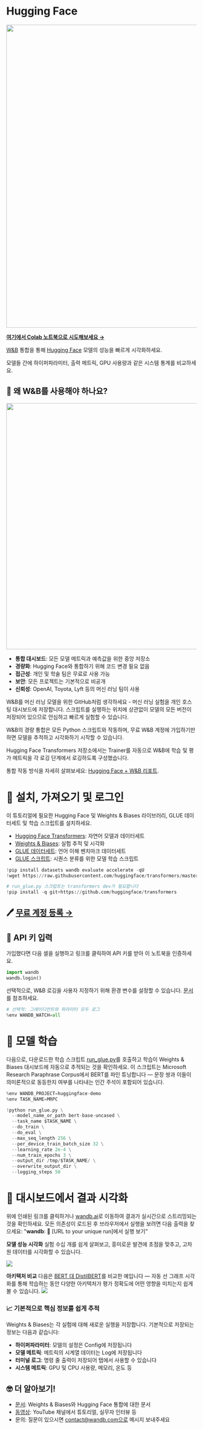 
# Hugging Face

<img src="https://i.imgur.com/vnejHGh.png" width="800"/>

[**여기에서 Colab 노트북으로 시도해보세요 →**](https://colab.research.google.com/github/wandb/examples/blob/master/colabs/huggingface/Huggingface_wandb.ipynb)

[W&B](https://wandb.ai/site) 통합을 통해 [Hugging Face](https://github.com/huggingface/transformers) 모델의 성능을 빠르게 시각화하세요.

모델들 간에 하이퍼파라미터, 출력 메트릭, GPU 사용량과 같은 시스템 통계를 비교하세요.

## 🤔 왜 W&B를 사용해야 하나요?

<img src="https://wandb.me/mini-diagram" width="650"/>

- **통합 대시보드**: 모든 모델 메트릭과 예측값을 위한 중앙 저장소
- **경량화**: Hugging Face와 통합하기 위해 코드 변경 필요 없음
- **접근성**: 개인 및 학술 팀은 무료로 사용 가능
- **보안**: 모든 프로젝트는 기본적으로 비공개
- **신뢰성**: OpenAI, Toyota, Lyft 등의 머신 러닝 팀이 사용

W&B를 머신 러닝 모델을 위한 GitHub처럼 생각하세요 - 머신 러닝 실험을 개인 호스팅 대시보드에 저장합니다. 스크립트를 실행하는 위치에 상관없이 모델의 모든 버전이 저장되어 있으므로 안심하고 빠르게 실험할 수 있습니다.

W&B의 경량 통합은 모든 Python 스크립트와 작동하며, 무료 W&B 계정에 가입하기만 하면 모델을 추적하고 시각화하기 시작할 수 있습니다.

Hugging Face Transformers 저장소에서는 Trainer를 자동으로 W&B에 학습 및 평가 메트릭을 각 로깅 단계에서 로깅하도록 구성했습니다.

통합 작동 방식을 자세히 살펴보세요: [Hugging Face + W&B 리포트](https://app.wandb.ai/jxmorris12/huggingface-demo/reports/Train-a-model-with-Hugging-Face-and-Weights-%26-Biases--VmlldzoxMDE2MTU).

# 🚀 설치, 가져오기 및 로그인

이 튜토리얼에 필요한 Hugging Face 및 Weights & Biases 라이브러리, GLUE 데이터세트 및 학습 스크립트를 설치하세요.
- [Hugging Face Transformers](https://github.com/huggingface/transformers): 자연어 모델과 데이터세트
- [Weights & Biases](https://docs.wandb.com/): 실험 추적 및 시각화
- [GLUE 데이터세트](https://gluebenchmark.com/): 언어 이해 벤치마크 데이터세트
- [GLUE 스크립트](https://github.com/huggingface/transformers/blob/master/examples/run_glue.py): 시퀀스 분류를 위한 모델 학습 스크립트


```python
!pip install datasets wandb evaluate accelerate -qU
!wget https://raw.githubusercontent.com/huggingface/transformers/master/examples/pytorch/text-classification/run_glue.py
```


```python
# run_glue.py 스크립트는 transformers dev가 필요합니다
!pip install -q git+https://github.com/huggingface/transformers
```

## 🖊️ [무료 계정 등록 →](https://app.wandb.ai/login?signup=true)

## 🔑 API 키 입력
가입했다면 다음 셀을 실행하고 링크를 클릭하여 API 키를 받아 이 노트북을 인증하세요.


```python
import wandb
wandb.login()
```

선택적으로, W&B 로깅을 사용자 지정하기 위해 환경 변수를 설정할 수 있습니다. [문서](https://docs.wandb.com/library/integrations/huggingface)를 참조하세요.


```python
# 선택적: 그레이디언트와 파라미터 모두 로그
%env WANDB_WATCH=all
```

# 👟 모델 학습
다음으로, 다운로드한 학습 스크립트 [run_glue.py](https://huggingface.co/transformers/examples.html#glue)를 호출하고 학습이 Weights & Biases 대시보드에 자동으로 추적되는 것을 확인하세요. 이 스크립트는 Microsoft Research Paraphrase Corpus에서 BERT를 파인 튜닝합니다 — 문장 쌍과 이들이 의미론적으로 동등한지 여부를 나타내는 인간 주석이 포함되어 있습니다.


```python
%env WANDB_PROJECT=huggingface-demo
%env TASK_NAME=MRPC

!python run_glue.py \
  --model_name_or_path bert-base-uncased \
  --task_name $TASK_NAME \
  --do_train \
  --do_eval \
  --max_seq_length 256 \
  --per_device_train_batch_size 32 \
  --learning_rate 2e-4 \
  --num_train_epochs 3 \
  --output_dir /tmp/$TASK_NAME/ \
  --overwrite_output_dir \
  --logging_steps 50
```

# 👀 대시보드에서 결과 시각화
위에 인쇄된 링크를 클릭하거나 [wandb.ai](https://app.wandb.ai)로 이동하여 결과가 실시간으로 스트리밍되는 것을 확인하세요. 모든 의존성이 로드된 후 브라우저에서 실행을 보려면 다음 출력을 찾으세요: "**wandb**: 🚀 [URL to your unique run]에서 실행 보기"

**모델 성능 시각화**
실험 수십 개를 쉽게 살펴보고, 흥미로운 발견에 초점을 맞추고, 고차원 데이터를 시각화할 수 있습니다.

![](https://gblobscdn.gitbook.com/assets%2F-Lqya5RvLedGEWPhtkjU%2F-M79Y5aLAFsMEcybMZcC%2F-M79YL90K1jiq-3jeQK-%2Fhf%20gif%2015.gif?alt=media&token=523d73f4-3f6c-499c-b7e8-ef5be0c10c2a)

**아키텍처 비교**
다음은 [BERT 대 DistilBERT](https://app.wandb.ai/jack-morris/david-vs-goliath/reports/Does-model-size-matter%3F-Comparing-BERT-and-DistilBERT-using-Sweeps--VmlldzoxMDUxNzU)를 비교한 예입니다 — 자동 선 그래프 시각화를 통해 학습하는 동안 다양한 아키텍처가 평가 정확도에 어떤 영향을 미치는지 쉽게 볼 수 있습니다.
![](https://gblobscdn.gitbook.com/assets%2F-Lqya5RvLedGEWPhtkjU%2F-M79Y5aLAFsMEcybMZcC%2F-M79Ytpj6q6Jlv9RKZGT%2Fgif%20for%20comparing%20bert.gif?alt=media&token=e3dee5de-d120-4330-b4bd-2e2ddbb8315e)

### 📈 기본적으로 핵심 정보를 쉽게 추적
Weights & Biases는 각 실험에 대해 새로운 실행을 저장합니다. 기본적으로 저장되는 정보는 다음과 같습니다:
- **하이퍼파라미터**: 모델의 설정은 Config에 저장됩니다
- **모델 메트릭**: 메트릭의 시계열 데이터는 Log에 저장됩니다
- **터미널 로그**: 명령 줄 출력이 저장되어 탭에서 사용할 수 있습니다
- **시스템 메트릭**: GPU 및 CPU 사용량, 메모리, 온도 등

## 🤓 더 알아보기!
- [문서](https://docs.wandb.com/huggingface): Weights & Biases와 Hugging Face 통합에 대한 문서
- [동영상](http://wandb.me/youtube): YouTube 채널에서 튜토리얼, 실무자 인터뷰 등
- 문의: 질문이 있으시면 contact@wandb.com으로 메시지 보내주세요